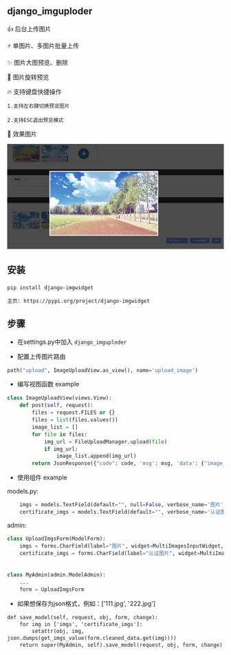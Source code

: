 django_imguploder
-----
👍 后台上传图片

⚡️ 单图片、多图片批量上传

✨ 图片大图预览、删除

🐰 图片旋转预览

🔥 支持键盘快捷操作

    1.支持左右键切换预览图片
    
    2.支持ESC退出预览模式

🌈 效果图片

![这是图片](example.png "Magic Gardens")

安装
-----
`pip install django-imgwidget`

`主页: https://pypi.org/project/django-imgwidget`

步骤
-----
- 在settings.py中加入 `django_imguploder`

- 配置上传图片路由
```python
path("upload", ImageUploadView.as_view(), name='upload_image')
```

- 编写视图函数 example
```python 
class ImageUploadView(views.View):
    def post(self, request):
        files = request.FILES or {}
        files = list(files.values())
        image_list = []
        for file in files:
            img_url = FileUploadManager.upload(file)
            if img_url:
                image_list.append(img_url)
        return JsonResponse({"code": code, 'msg': msg, 'data': {"image_list": image_list}})
```

- 使用组件 example

models.py:
```python 
    imgs = models.TextField(default="", null=False, verbose_name='图片')
    certificate_imgs = models.TextField(default="", verbose_name='认证图片') 
```

admin:
```python
class UploadImgsForm(ModelForm):
    imgs = forms.CharField(label="图片", widget=MultiImagesInputWidget, required=False)
    certificate_imgs = forms.CharField(label="认证图片", widget=MultiImagesInputWidget, required=False)


class MyAdmin(admin.ModelAdmin):
    ...
    form = UploadImgsForm
```

- 如果想保存为json格式，例如：['111.jpg', '222.jpg']
```
def save_model(self, request, obj, form, change):
    for img in ['imgs', 'certificate_imgs']:
        setattr(obj, img, json.dumps(get_imgs_value(form.cleaned_data.get(img))))
    return super(MyAdmin, self).save_model(request, obj, form, change)
```